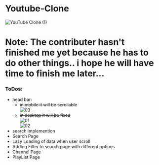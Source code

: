 # Youtube-Clone
![YouTube Clone (1)](https://user-images.githubusercontent.com/76037906/134824427-531246ce-7fcb-4e9e-97d4-7ec102ff3a3b.png)

<h1>Note: The contributer hasn't finished me yet because he has to do other things.. i hope he will have time to finish me later... </h1>
<h3>ToDos:</h3>

<ul>
  <li>
  head bar:
    <ul>
    <li>
      <strike>in mobile it will be scrollable</strike>
      <br>
      <img src="https://i.ibb.co/P1t876d/03.jpg" alt="03" border="0">
      </li> 
      <li>
        <strike>in desktop it will be fixed</strike>
        <br>
              <img src="https://i.ibb.co/DtSGjCJ/01.jpg" alt="01" border="0">
        <br>
        <img src="https://i.ibb.co/BGbqg7V/02.jpg" alt="02" border="0">
      </li>
    </ul>
  </li>
  <li>
  search implemention
  </li>
  <li>Search Page</li>
  <li>Lazy Loading of data when user scroll</li>
   <li>Adding Filter to search page with different options</li>
  <li>Channel Page</li>
  <li>PlayList Page</li>
</ul>
